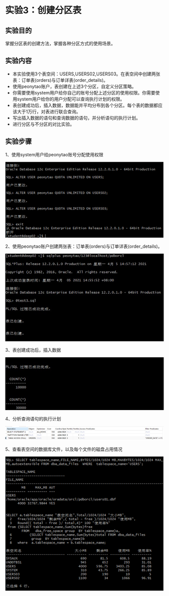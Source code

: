 # 实验3：创建分区表



## 实验目的

掌握分区表的创建方法，掌握各种分区方式的使用场景。

## 实验内容

- 本实验使用3个表空间：USERS,USERS02,USERS03。在表空间中创建两张表：订单表(orders)与订单详表(order_details)。
- 使用peonytao账户，表创建在上述3个分区，自定义分区策略。
- 你需要使用system用户给你自己的账号分配上述分区的使用权限。你需要使用system用户给你的用户分配可以查询执行计划的权限。
- 表创建成功后，插入数据，数据能并平均分布到各个分区。每个表的数据都应该大于1万行，对表进行联合查询。
- 写出插入数据的语句和查询数据的语句，并分析语句的执行计划。
- 进行分区与不分区的对比实验。

## 实验步骤

1、使用system用户给peonytao账号分配使用权限

![result1](result1.png)

2、使用peonytao账户创建两张表：订单表(orders)与订单详表(order_details)。

![result2](result2.jpg)

3、表创建成功后，插入数据

![result3](result3.jpg)

4、分析查询语句的执行计划

![result4](result4.png)

5、查看表空间的数据库文件，以及每个文件的磁盘占用情况

![result5](result5.png)

